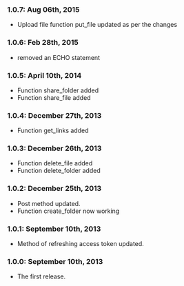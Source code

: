 ### 1.0.7: Aug 06th, 2015
* Upload file function put_file updated as per the changes

### 1.0.6: Feb 28th, 2015
* removed an ECHO statement

### 1.0.5: April 10th, 2014
* Function share_folder added
* Function share_file added

### 1.0.4: December 27th, 2013
* Function get_links added

### 1.0.3: December 26th, 2013
* Function delete_file added
* Function delete_folder added

### 1.0.2: December 25th, 2013
* Post method updated.
* Function create_folder now working

### 1.0.1: September 10th, 2013
* Method of refreshing access token updated.

### 1.0.0: September 10th, 2013
* The first release.

